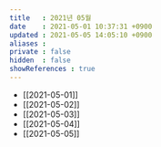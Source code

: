 ```yaml
---
title   : 2021년 05월
date    : 2021-05-01 10:37:31 +0900
updated : 2021-05-05 14:05:10 +0900
aliases : 
private : false
hidden  : false
showReferences : true
---
```

- [[2021-05-01]]
- [[2021-05-02]]
- [[2021-05-03]]
- [[2021-05-04]]
- [[2021-05-05]]

